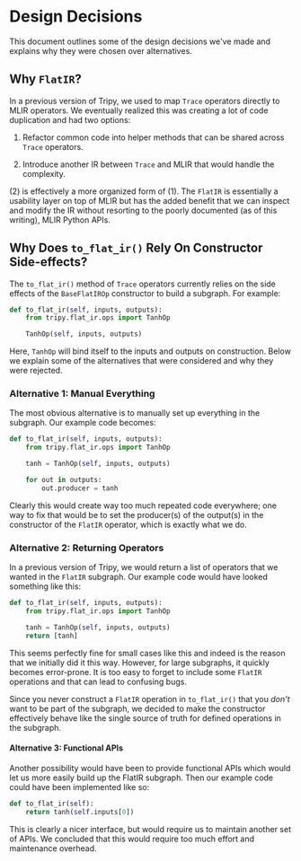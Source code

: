 # Design Decisions

This document outlines some of the design decisions we've made and explains why they
were chosen over alternatives.

## Why `FlatIR`?

In a previous version of Tripy, we used to map `Trace` operators directly to MLIR
operators. We eventually realized this was creating a lot of code duplication and had two
options:

1. Refactor common code into helper methods that can be shared across `Trace` operators.

2. Introduce another IR between `Trace` and MLIR that would handle the complexity.

(2) is effectively a more organized form of (1). The `FlatIR` is essentially a usability layer
on top of MLIR but has the added benefit that we can inspect and modify the IR without
resorting to the poorly documented (as of this writing), MLIR Python APIs.


## Why Does `to_flat_ir()` Rely On Constructor Side-effects?

The `to_flat_ir()` method of `Trace` operators currently relies on the side effects of
the `BaseFlatIROp` constructor to build a subgraph. For example:

```py
def to_flat_ir(self, inputs, outputs):
    from tripy.flat_ir.ops import TanhOp

    TanhOp(self, inputs, outputs)
```

Here, `TanhOp` will bind itself to the inputs and outputs on construction.
Below we explain some of the alternatives that were considered and why they were rejected.

### Alternative 1: Manual Everything

The most obvious alternative is to manually set up everything in the subgraph.
Our example code becomes:

```py
def to_flat_ir(self, inputs, outputs):
    from tripy.flat_ir.ops import TanhOp

    tanh = TanhOp(self, inputs, outputs)

    for out in outputs:
        out.producer = tanh
```

Clearly this would create way too much repeated code everywhere; one way to fix that
would be to set the producer(s) of the output(s) in the constructor of the `FlatIR` operator,
which is exactly what we do.

### Alternative 2: Returning Operators

In a previous version of Tripy, we would return a list of operators that we wanted in the
`FlatIR` subgraph. Our example code would have looked something like this:

```py
def to_flat_ir(self, inputs, outputs):
    from tripy.flat_ir.ops import TanhOp

    tanh = TanhOp(self, inputs, outputs)
    return [tanh]
```

This seems perfectly fine for small cases like this and indeed is the reason that we initially
did it this way. However, for large subgraphs, it quickly becomes error-prone. It is too easy
to forget to include some `FlatIR` operations and that can lead to confusing bugs.

Since you never construct a `FlatIR` operation in `to_flat_ir()` that you *don't* want to be
part of the subgraph, we decided to make the constructor effectively behave like the single
source of truth for defined operations in the subgraph.

#### Alternative 3: Functional APIs

Another possibility would have been to provide functional APIs which would let us more easily
build up the FlatIR subgraph. Then our example code could have been implemented like so:

```py
def to_flat_ir(self):
    return tanh(self.inputs[0])
```

This is clearly a nicer interface, but would require us to maintain another set of APIs.
We concluded that this would require too much effort and maintenance overhead.
